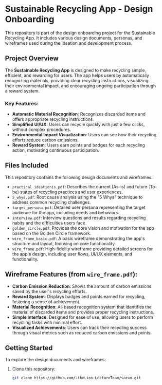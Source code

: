 # Sustainable Recycling App - Design Onboarding

This repository is part of the design onboarding project for the Sustainable Recycling App. It includes various design documents, personas, and wireframes used during the ideation and development process.

## Project Overview

The **Sustainable Recycling App** is designed to make recycling simple, efficient, and rewarding for users. The app helps users by automatically recognizing materials, providing clear recycling instructions, visualizing their environmental impact, and encouraging ongoing participation through a reward system.

### Key Features:
- **Automatic Material Recognition**: Recognizes discarded items and offers appropriate recycling instructions.
- **Simplified UI/UX**: Users can recycle quickly with just a few clicks, without complex procedures.
- **Environmental Impact Visualization**: Users can see how their recycling efforts reduce carbon emissions.
- **Reward System**: Users earn points and badges for each recycling action, motivating continuous participation.

## Files Included

This repository contains the following design documents and wireframes:

- `practical_ideationis.pdf`: Describes the current (As-is) and future (To-be) states of recycling practices and user experiences.
- `5_whys.pdf`: Root cause analysis using the "5 Whys" technique to address common recycling challenges.
- `target_persona.pdf`: Detailed user persona representing the target audience for the app, including needs and behaviors.
- `interview.pdf`: Interview questions and results regarding recycling habits and the difficulties users face.
- `golden_circle.pdf`: Provides the core vision and motivation for the app based on the Golden Circle framework.
- `wire_frame_basic.pdf`: A basic wireframe demonstrating the app's structure and layout, focusing on core functionality.
- `wire_frame.pdf`: High-fidelity wireframe providing detailed screens for the app's design, including user flows, UI/UX elements, and functionality.

## Wireframe Features (from `wire_frame.pdf`):
- **Carbon Emission Reduction**: Shows the amount of carbon emissions saved by the user's recycling efforts.
- **Reward System**: Displays badges and points earned for recycling, fostering a sense of achievement.
- **Material Recognition**: AI-based recognition system that identifies the material of discarded items and provides proper recycling instructions.
- **Simple Interface**: Designed for ease of use, allowing users to perform recycling tasks with minimal effort.
- **Visualized Achievements**: Users can track their recycling success through visual metrics such as reduced carbon emissions and points.

## Getting Started

To explore the design documents and wireframes:

1. Clone this repository:
   ```bash
   git clone https://github.com/LikeLion-LectureTeam/saean.git
